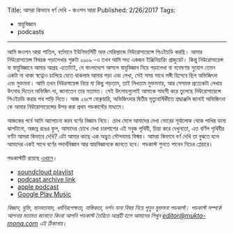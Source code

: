 Title: আমরা কিভাবে বর্ণ দেখি - জওশন আরা
Published: 2/26/2017
Tags:
  - স্নায়ুবিজ্ঞান
  - podcasts
---

আমি জওশন আরা শাতিল, বর্তমানে ইউনিভার্সিটি অফ মেরিল্যান্ডে নিউরোসায়েন্সে পিএইচডি করছি। আমার নিউরোসায়েন্স বিষয়ক পড়ালেখার শুরুটা ২০০৯ -এ তখন আমি সদ্য একজন ইঞ্জিনিয়ারিং গ্রাজুয়েট। কিন্তু নিউরোসায়েন্স বা স্নায়ুবিজ্ঞানে আমার আগ্রহ এতোটাই, যে বাংলাদেশে আসলে স্নায়ুবিজ্ঞান নিয়ে পড়ালেখা বা গবেষণার সুযোগ তেমন একটা না থাকা স্বত্ব্যেও চালিয়ে যেতে থাকলাম আমার পড়া এবং লেখা, সেই সময় সাথে সঙ্গী হিসেবে ছিল অভিজিৎদা এবং মুক্তমনা। আমি তখন নিউরসায়েন্স নিয়ে যা কিছু পড়তাম, তাই লিখতাম মুক্তমনায়, আর সেসমস্ত প্রত্যেকটা লেখায় উৎসাহ দিতেন অভিজিৎ দা, জানাতেন তার মতামত। সেই উৎসাহগুলোই আমাকে সাহসী করে তুলেছে নিউরোসায়েন্সে পিএইচডি করার পথ পাড়ি দিতে। আজ ২৬শে ফেব্রুয়ারি, অভিজিৎদার দ্বিতীয় মৃত্যুবার্ষিকীতে শ্রদ্ধাঞ্জলি জানাই অভিজিৎদা কে আমার নিউরোসায়েন্সের উপর করা প্রথম পডকাস্টের মাধ্যমে।

আজকের পর্বে আমি আলোচনা করব বর্ণের বিজ্ঞান নিয়ে। চোখ মেলে আমাদের দেখা ভোরের সূর্যালোক থেকে পাখির ডানা ঝাপটানো, অজস্র রঙের ফুল, আমাদের চোখে দেখা চারপাশের এই সবুজ পৃথিবী, চিন্তা করে দেখুনতো, এত বর্ণিল পৃথিবীর বর্ণটা আমরা কিভাবে দেখি? এটা আমার কাছে এক অদ্ভুত সৌন্দযময় বিস্ময়। আমরা কিভাবে বর্ণ দেখি তা বুঝতে হলে আমাদের একই সাথে বর্ণের পদার্থবিজ্ঞান আর স্নায়বিজ্ঞানকে জানতে হবে। পডকাস্ট শুনতে পাবেন নিচের প্লেয়ারে।

পডকাস্টটি রয়েছে [এখানে](https://drive.google.com/open?id=1UWACl5fh8Ta7JexCEzenl-tx8F6Wx3_j)।

- [soundcloud playlist](https://soundcloud.com/mukto-mona)
- [podcast archive link](http://web.archive.org/web/20191023151006/http://podcast.mukto-mona.com)
- [apple podcast](https://podcasts.apple.com/us/podcast/id1212085883)
- [Google Play Music](https://play.google.com/music/listen#/ps/Izc4javhi5igs66olhdfex42cxa)

_বিজ্ঞান, যুক্তি, মানবতাবাদ, ধর্মনিরপেক্ষতা, নাস্তিকতা, দর্শন নানা বিষয় নিয়ে শুনুন মুক্তমনা পডকাস্ট। পডকাস্ট সম্পর্কে আপনার মতামত জানাতে কিংবা আপনি পডকাস্ট তৈরিতে আগ্রহী হলে আমাদের লিখুন editor@mukto-mona.com এই ঠিকানায়।_